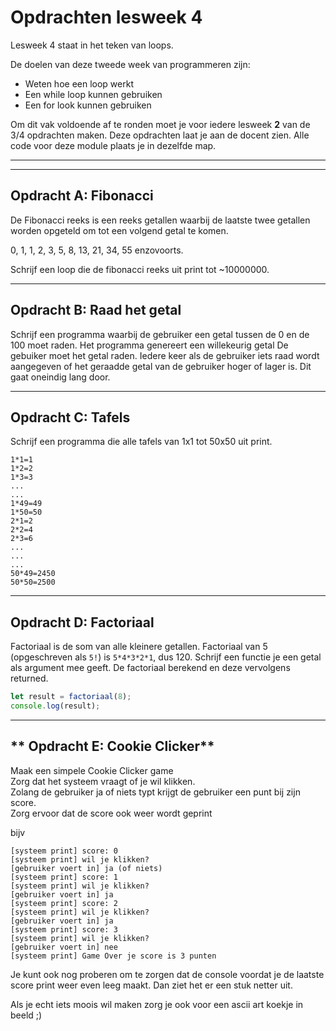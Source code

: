 # Opdrachten lesweek 4
Lesweek 4 staat in het teken van loops. 

De doelen van deze tweede week van programmeren zijn:

* Weten hoe een loop werkt
* Een while loop kunnen gebruiken
* Een for look kunnen gebruiken

Om dit vak voldoende af te ronden moet je voor iedere lesweek **2** van de 3/4 opdrachten maken. Deze opdrachten laat je aan de docent zien.
Alle code voor deze module plaats je in dezelfde map.

---
---

## **Opdracht A: Fibonacci**

De Fibonacci reeks is een reeks getallen waarbij de laatste twee getallen worden opgeteld om tot een volgend getal te komen.

0, 1, 1, 2, 3, 5, 8, 13, 21, 34, 55 enzovoorts.

Schrijf een loop die de fibonacci reeks uit print tot ~10000000.

---

## **Opdracht B: Raad het getal**

Schrijf een programma waarbij de gebruiker een getal tussen de 0 en de 100 moet raden. 
Het programma genereert een willekeurig getal
De gebuiker moet het getal raden. Iedere keer als de gebruiker iets raad wordt aangegeven of het geraadde getal van de gebruiker hoger of lager is.
Dit gaat oneindig lang door.

---

## **Opdracht C: Tafels**

Schrijf een programma die alle tafels van 1x1 tot 50x50 uit print.
```
1*1=1
1*2=2
1*3=3
...
...
1*49=49
1*50=50
2*1=2
2*2=4
2*3=6
...
...
...
50*49=2450
50*50=2500
```
---

## **Opdracht D: Factoriaal**

Factoriaal is de som van alle kleinere getallen. Factoriaal van 5 (opgeschreven als `5!`) is `5*4*3*2*1`, dus 120.
Schrijf een functie je een getal als argument mee geeft.
De factoriaal berekend en deze vervolgens returned.

```js
let result = factoriaal(8);
console.log(result);
```

---

## ** Opdracht E: Cookie Clicker**

Maak een simpele Cookie Clicker game    
Zorg dat het systeem vraagt of je wil klikken.   
Zolang de gebruiker ja of niets typt krijgt de gebruiker een punt bij zijn score.    
Zorg ervoor dat de score ook weer wordt geprint

bijv

```
[systeem print] score: 0
[systeem print] wil je klikken?
[gebruiker voert in] ja (of niets)
[systeem print] score: 1
[systeem print] wil je klikken?
[gebruiker voert in] ja
[systeem print] score: 2
[systeem print] wil je klikken?
[gebruiker voert in] ja
[systeem print] score: 3
[systeem print] wil je klikken?
[gebruiker voert in] nee
[systeem print] Game Over je score is 3 punten
```

Je kunt ook nog proberen om te zorgen dat de console voordat je de laatste score print weer even leeg maakt. Dan ziet het er een stuk netter uit.

Als je echt iets moois wil maken zorg je ook voor een ascii art koekje in beeld ;)